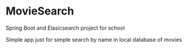 # MovieSearch
Spring Boot and Elasicsearch project for school
  
  
Simple app just for simple search by name in local database of movies

